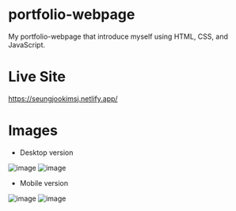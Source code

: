 # portfolio-webpage
My portfolio-webpage that introduce myself using HTML, CSS, and JavaScript.

# Live Site
https://seungjookimsj.netlify.app/

# Images
- Desktop version

![image](https://user-images.githubusercontent.com/68725614/134993753-fbf4454a-bf39-494a-bbdd-dce0d0ec06a9.png)
![image](https://user-images.githubusercontent.com/68725614/134993887-82b7e55f-84ba-40f1-b35b-6428f17ead1b.png)

- Mobile version

![image](https://user-images.githubusercontent.com/68725614/134993723-95564e3f-ad61-4f34-85f3-3604e2c56289.png)
![image](https://user-images.githubusercontent.com/68725614/134993834-b22d8482-ada1-4b84-9de6-ff2431591878.png)
